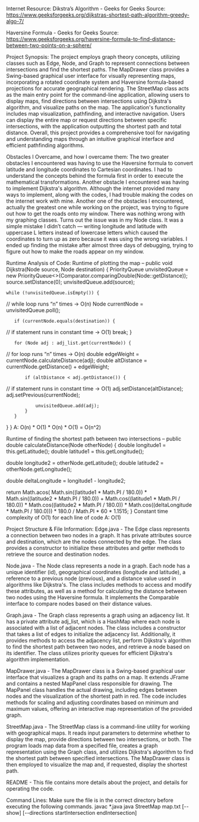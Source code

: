 Internet Resource: 
Dikstra’s Algorithm - Geeks for Geeks 
Source: 
https://www.geeksforgeeks.org/dijkstras-shortest-path-algorithm-greedy-algo-7/

Haversine Formula - Geeks for Geeks 
Source:
https://www.geeksforgeeks.org/haversine-formula-to-find-distance-between-two-points-on-a-sphere/

Project Synopsis:
The project employs graph theory concepts, utilizing classes such as Edge, Node, and Graph to represent connections between intersections and find the shortest paths. The MapDrawer class provides a Swing-based graphical user interface for visually representing maps, incorporating a rotated coordinate system and Haversine formula-based projections for accurate geographical rendering. The StreetMap class acts as the main entry point for the command-line application, allowing users to display maps, find directions between intersections using Dijkstra's algorithm, and visualize paths on the map. The application's functionality includes map visualization, pathfinding, and interactive navigation. Users can display the entire map or request directions between specific intersections, with the application outputting the shortest path and total distance. Overall, this project provides a comprehensive tool for navigating and understanding maps through an intuitive graphical interface and efficient pathfinding algorithms.

Obstacles I Overcame, and how I overcame them:
The two greater obstacles I encountered was having to use the Haversine formula to convert latitude and longitude coordinates to Cartesian coordinates. I had to understand the concepts behind the formula first in order to execute the mathematical transformations. Another obstacle I encountered was having to implement Dijkstra's algorithm. Although the internet provided many ways to implement, along with the codes, I had trouble making the codes on the internet work with mine. Another one of the obstacles I encountered, actually the greatest one while working on the project, was trying to figure out how to get the roads onto my window. There was nothing wrong with my graphing classes. Turns out the issue was in my Node class. It was a simple mistake I didn’t catch — writing longitude and latitude with uppercase L letters instead of lowercase letters which caused the coordinates to turn up as zero because it was using the wrong variables. I ended up finding the mistake after almost three days of debugging, trying to figure out how to make the roads appear on my window. 

Runtime Analysis of Code:
Runtime of plotting the map – 
public void Dijkstra(Node source, Node destination) {
    PriorityQueue<Node> unvisitedQueue = new
    PriorityQueue<>(Comparator.comparingDouble(Node::getDistance));
    source.setDistance(0);
    unvisitedQueue.add(source);

    while (!unvisitedQueue.isEmpty()) {
// while loop runs “n” times → O(n)
       Node currentNode = unvisitedQueue.poll();


       if (currentNode.equals(destination)) {
// if statement runs in constant time → O(1)
           break;
       }


       for (Node adj : adj_list.get(currentNode)) {
// for loop runs “n” times → O(n)
           double edgeWeight = currentNode.calculateDistance(adj);
           double altDistance = currentNode.getDistance() + edgeWeight;


           if (altDistance < adj.getDistance()) {
// if statement runs in constant time → O(1)
               adj.setDistance(altDistance);
               adj.setPrevious(currentNode);


               unvisitedQueue.add(adj);
           }
       }
   }
}
A: O(n) * O(1) * O(n) * O(1) = O(n^2)


Runtime of finding the shortest path between two intersections – 
public double calculateDistance(Node otherNode) {
   double longitude1 = this.getLatitude();
   double latitude1 = this.getLongitude();


   double longitude2 = otherNode.getLatitude();
   double latitude2 = otherNode.getLongitude();


   double deltaLongitude = longitude1 - longitude2;


   return Math.acos(
           Math.sin((latitude1 * Math.PI / 180.0)) * Math.sin((latitude2 * Math.PI / 180.0)) +
               Math.cos((latitude1 * Math.PI / 180.0)) * Math.cos((latitude2 * Math.PI / 180.0)) *
                   Math.cos((deltaLongitude * Math.PI / 180.0))) * 180.0 / Math.PI * 60 * 1.1515;
}
Constant time complexity of O(1) for each line of code
A: O(1) 


Project Structure & File Information: 
Edge.java - 
The Edge class represents a connection between two nodes in a graph. It has private attributes source and destination, which are the nodes connected by the edge. The class provides a constructor to initialize these attributes and getter methods to retrieve the source and destination nodes.


Node.java  - 
The Node class represents a node in a graph. Each node has a unique identifier (id), geographical coordinates (longitude and latitude), a reference to a previous node (previous), and a distance value used in algorithms like Dijkstra's. The class includes methods to access and modify these attributes, as well as a method for calculating the distance between two nodes using the Haversine formula. It implements the Comparable interface to compare nodes based on their distance values.


Graph.java - 
The Graph class represents a graph using an adjacency list. It has a private attribute adj_list, which is a HashMap where each node is associated with a list of adjacent nodes. The class includes a constructor that takes a list of edges to initialize the adjacency list. Additionally, it provides methods to access the adjacency list, perform Dijkstra's algorithm to find the shortest path between two nodes, and retrieve a node based on its identifier. The class utilizes priority queues for efficient Dijkstra's algorithm implementation.


MapDrawer.java - 
The MapDrawer class is a Swing-based graphical user interface that visualizes a graph and its paths on a map. It extends JFrame and contains a nested MapPanel class responsible for drawing. The MapPanel class handles the actual drawing, including edges between nodes and the visualization of the shortest path in red. The code includes methods for scaling and adjusting coordinates based on minimum and maximum values, offering an interactive map representation of the provided graph.


StreetMap.java - 
The StreetMap class is a command-line utility for working with geographical maps. It reads input parameters to determine whether to display the map, provide directions between two intersections, or both. The program loads map data from a specified file, creates a graph representation using the Graph class, and utilizes Dijkstra's algorithm to find the shortest path between specified intersections. The MapDrawer class is then employed to visualize the map and, if requested, display the shortest path. 


README - 
This file contains more details about the project, and details for operating the code. 


Command Lines: 
Make sure the file is in the correct directory before executing the following commands. 
javac *.java
java StreetMap map.txt [--show] [--directions startIntersection endIntersection]
